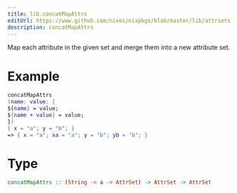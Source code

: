 ```yaml
---
title: lib.concatMapAttrs
editUrl: https://www.github.com/nixos/nixpkgs/blob/master/lib/attrsets.nix#L160C20
description: concatMapAttrs
---
```


Map each attribute in the given set and merge them into a new attribute set.

# Example

```nix
concatMapAttrs
(name: value: {
${name} = value;
${name + value} = value;
})
{ x = "a"; y = "b"; }
=> { x = "a"; xa = "a"; y = "b"; yb = "b"; }
```

# Type

```haskell
concatMapAttrs :: (String -> a -> AttrSet) -> AttrSet -> AttrSet
```
